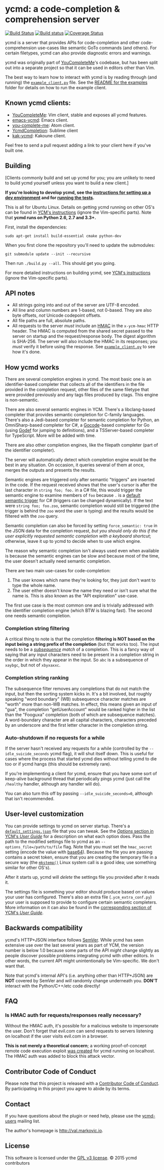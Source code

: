 ycmd: a code-completion & comprehension server
==============================================

[![Build Status](https://travis-ci.org/Valloric/ycmd.svg?branch=master)](https://travis-ci.org/Valloric/ycmd)
[![Build status](https://ci.appveyor.com/api/projects/status/6fetp5xwb0kkuv2w/branch/master?svg=true)](https://ci.appveyor.com/project/Valloric/ycmd)
[![Coverage Status](https://coveralls.io/repos/Valloric/ycmd/badge.svg?branch=master&service=github)](https://coveralls.io/github/Valloric/ycmd?branch=master)

ycmd is a server that provides APIs for code-completion and other
code-comprehension use-cases like semantic GoTo commands (and others). For
certain filetypes, ycmd can also provide diagnostic errors and warnings.

ycmd was originally part of [YouCompleteMe][ycm]'s codebase, but has been split
out into a separate project so that it can be used in editors other than Vim.

The best way to learn how to interact with ycmd is by reading through (and
running) the [`example_client.py`][example-client] file. See the [README for the
examples][example-readme] folder for details on how to run the example client.

Known ycmd clients:
------------------

- [YouCompleteMe][ycm]: Vim client, stable and exposes all ycmd features.
- [emacs-ycmd][]: Emacs client.
- [you-complete-me][atom-you-complete-me]: Atom client.
- [YcmdCompletion][sublime-ycmd]: Sublime client
- [kak-ycmd][]: Kakoune client.

Feel free to send a pull request adding a link to your client here if you've
built one.

Building
--------

[Clients commonly build and set up ycmd for you; you are unlikely to need to
build ycmd yourself unless you want to build a new client.]

**If you're looking to develop ycmd, see the [instructions for setting up a dev
environment][dev-setup] and for [running the tests][test-setup].**

This is all for Ubuntu Linux. Details on getting ycmd running on other OS's can be
found in [YCM's instructions][ycm-install] (ignore the Vim-specific parts). Note
that **ycmd runs on Python 2.6, 2.7 and 3.3+.**

First, install the dependencies:
```
sudo apt-get install build-essential cmake python-dev
```

When you first clone the repository you'll need to update the submodules:
```
git submodule update --init --recursive
```

Then run `./build.py --all`.
This should get you going.

For more detailed instructions on building ycmd, see [YCM's
instructions][ycm-install] (ignore the Vim-specific parts).

API notes
---------

- All strings going into and out of the server are UTF-8 encoded.
- All line and column numbers are 1-based, not 0-based. They are also byte
  offsets, _not_ Unicode codepoint offsets.
- All file paths are full, absolute paths.
- All requests to the server _must_ include an [HMAC][] in the `x-ycm-hmac` HTTP
  header. The HMAC is computed from the shared secret passed to the server on
  startup and the request/response body. The digest algorithm is SHA-256. The
  server will also include the HMAC in its responses; you _must_ verify it
  before using the response. See [`example_client.py`][example-client] to see how it's done.

How ycmd works
--------------

There are several completion engines in ycmd. The most basic one is an
identifier-based completer that collects all of the identifiers in the file
provided in the completion request, other files of the same filetype that were
provided previously and any tags files produced by ctags. This engine is
non-semantic.

There are also several semantic engines in YCM. There's a libclang-based
completer that provides semantic completion for C-family languages.  There's also a
Jedi-based completer for semantic completion for Python, an OmniSharp-based
completer for C#, a [Gocode][gocode]-based completer for Go (using [Godef][godef]
for jumping to definitions), and a TSServer-based
completer for TypeScript. More will be added with time.

There are also other completion engines, like the filepath completer (part of
the identifier completer).

The server will automatically detect which completion engine would be the best
in any situation. On occasion, it queries several of them at once, merges the
outputs and presents the results.

Semantic engines are triggered only after semantic "triggers" are inserted in
the code. If the request received shows that the user's cursor is after the last
character in `string foo; foo.` in a C# file, this would trigger the semantic
engine to
examine members of `foo` because `.` is a [default semantic
trigger][trigger-defaults] for C# (triggers can be changed dynamically). If the
text were `string foo; foo.zoo`, semantic completion would still be triggered
(the trigger is behind the `zoo` word the user is typing) and the results would
be filtered with the `zoo` query.

Semantic completion can also be forced by setting `force_semantic: true` in
the JSON data for the completion request, _but you should only do this if the
user explicitly requested semantic completion with a keyboard shortcut_;
otherwise, leave it up to ycmd to decide when to use which engine.

The reason why semantic completion isn't always used even when available is
because the semantic engines can be slow and because most of the time, the
user doesn't actually need semantic completion.

There are two main use-cases for code-completion:

1. The user knows which name they're looking for, they just don't want to type
   the whole name.
2. The user either doesn't know the name they need or isn't sure what the name
   is. This is also known as the "API exploration" use-case.

The first use case is the most common one and is trivially addressed with the
identifier completion engine (which BTW is blazing fast). The second one needs
semantic completion.

### Completion string filtering

A critical thing to note is that the completion **filtering is NOT based on
the input being a string prefix of the completion** (but that works too). The
input needs to be a _[subsequence][] match_ of a completion. This is a fancy way
of saying that any input characters need to be present in a completion string in
the order in which they appear in the input. So `abc` is a subsequence of
`xaybgc`, but not of `xbyxaxxc`.

### Completion string ranking

The subsequence filter removes any completions that do not match the input, but
then the sorting system kicks in. It's a bit involved, but roughly speaking
"word boundary" (WB) subsequence character matches are "worth" more than non-WB
matches. In effect, this means given an input of "gua", the completion
"getUserAccount" would be ranked higher in the list than the "Fooguxa"
completion (both of which are subsequence matches). A word-boundary character
are all capital characters, characters preceded by an underscore and the first
letter character in the completion string.

### Auto-shutdown if no requests for a while

If the server hasn't received any requests for a while (controlled by the
`--idle_suicide_seconds` ycmd flag), it will shut itself down. This is useful
for cases where the process that started ycmd dies without telling ycmd to die
too or if ycmd hangs (this should be extremely rare).

If you're implementing a client for ycmd, ensure that you have some sort of
keep-alive background thread that periodically pings ycmd (just call the
`/healthy` handler, although any handler will do).

You can also turn this off by passing `--idle_suicide_seconds=0`, although that
isn't recommended.

User-level customization
-----------------------

You can provide settings to ycmd on server startup. There's a
[`default_settings.json`][def-settings] file that you can tweak. See the
[_Options_ section in YCM's _User Guide_][options] for a description on what
each option does. Pass the path to the modified settings file to ycmd as an
`--options_file=/path/to/file` flag.  Note that you must set the `hmac_secret`
setting (encode the value with [base64][]). Because the file you are passing
contains a secret token, ensure that you are creating the temporary file in a
secure way (the [`mkstemp()`][mkstemp] Linux system call is a good idea; use
something similar for other OS's).

After it starts up, ycmd will _delete_ the settings file you provided after
it reads it.

The settings file is something your editor should produce based on values your
user has configured. There's also an extra file (`.ycm_extra_conf.py`) your user
is supposed to provide to configure certain semantic completers. More
information on it can also be found in the [corresponding section of YCM's _User
Guide_][extra-conf-doc].


Backwards compatibility
-----------------------

ycmd's HTTP+JSON interface follows [SemVer][]. While ycmd has seen extensive use
over the last several years as part of YCM, the version number is below 1.0
because some parts of the API _might_ change slightly as people discover
possible problems integrating ycmd with other editors. In other words, the
current API might unintentionally be Vim-specific. We don't want that.

Note that ycmd's internal API's (i.e. anything other than HTTP+JSON) are **NOT**
covered by SemVer and _will_ randomly change underneath you. **DON'T** interact
with the Python/C++/etc code directly!

FAQ
---

### Is HMAC auth for requests/responses really necessary?

Without the HMAC auth, it's possible for a malicious website to impersonate the
user. Don't forget that evil.com can send requests to servers listening on
localhost if the user visits evil.com in a browser.

**This is not merely a theoretical concern**; a working proof-of-concept remote
code execution exploit [was created][exploit] for ycmd running on localhost. The
HMAC auth was added to block this attack vector.


Contributor Code of Conduct
---------------------------

Please note that this project is released with a [Contributor Code of
Conduct][ccoc]. By participating in this project you agree to abide by its
terms.

Contact
-------

If you have questions about the plugin or need help, please use the
[ycmd-users][] mailing list.

The author's homepage is <http://val.markovic.io>.

License
-------

This software is licensed under the [GPL v3 license][gpl].
© 2015 ycmd contributors

[ycmd-users]: https://groups.google.com/forum/?hl=en#!forum/ycmd-users
[ycm]: http://valloric.github.io/YouCompleteMe/
[atom-you-complete-me]: https://atom.io/packages/you-complete-me
[sublime-ycmd]: https://packagecontrol.io/packages/YcmdCompletion
[semver]: http://semver.org/
[hmac]: http://en.wikipedia.org/wiki/Hash-based_message_authentication_code
[exploit]: https://groups.google.com/d/topic/ycm-users/NZAPrvaYgxo/discussion
[example-client]: https://github.com/Valloric/ycmd/blob/master/examples/example_client.py
[example-readme]: https://github.com/Valloric/ycmd/blob/master/examples/README.md
[trigger-defaults]: https://github.com/Valloric/ycmd/blob/master/ycmd/completers/completer_utils.py#L143
[subsequence]: http://en.wikipedia.org/wiki/Subsequence
[ycm-install]: https://github.com/Valloric/YouCompleteMe/blob/master/README.md#mac-os-x
[def-settings]: https://github.com/Valloric/ycmd/blob/master/ycmd/default_settings.json
[base64]: http://en.wikipedia.org/wiki/Base64
[mkstemp]: http://man7.org/linux/man-pages/man3/mkstemp.3.html
[options]: https://github.com/Valloric/YouCompleteMe#options
[extra-conf-doc]: https://github.com/Valloric/YouCompleteMe#c-family-semantic-completion-engine-usage
[emacs-ycmd]: https://github.com/abingham/emacs-ycmd
[gpl]: http://www.gnu.org/copyleft/gpl.html
[gocode]: https://github.com/nsf/gocode
[godef]: https://github.com/Manishearth/godef
[kak-ycmd]: https://github.com/mawww/kak-ycmd
[ccoc]: https://github.com/Valloric/ycmd/blob/master/CODE_OF_CONDUCT.md
[dev-setup]: https://github.com/Valloric/ycmd/blob/master/DEV_SETUP.md
[test-setup]: https://github.com/Valloric/ycmd/blob/master/TESTS.md

